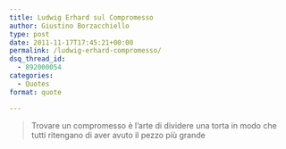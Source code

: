 ```yaml
---
title: Ludwig Erhard sul Compromesso
author: Giustino Borzacchiello
type: post
date: 2011-11-17T17:45:21+00:00
permalink: /ludwig-erhard-compromesso/
dsq_thread_id:
  - 892000054
categories:
  - Quotes
format: quote

---
```

> Trovare un compromesso è l&#8217;arte di dividere una torta in modo che tutti ritengano di aver avuto il pezzo più grande